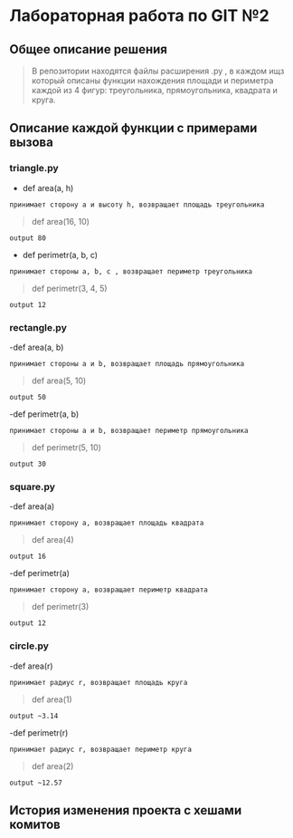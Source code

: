# Лабораторная работа по GIT №2
## Общее описание решения
> В репозитории находятся файлы расширения .py , в каждом ищз который описаны функции нахождения площади и периметра каждой из 4 фигур: треугольника, прямоугольника, квадрата и круга.
## Описание каждой функции с примерами вызова
### triangle.py
- def area(a, h)
```
принимает сторону а и высоту h, возвращает площадь треугольника 
```
> def area(16, 10)
```
output 80
```
- def perimetr(a, b, c)
```
принимает стороны а, b, c , возвращает периметр треугольника 
```
> def perimetr(3, 4, 5)
```
output 12
```
### rectangle.py
-def area(a, b)
```
принимает стороны а и b, возвращает площадь прямоугольника 
```
> def area(5, 10)
```
output 50
```
-def perimetr(a, b)
```
принимает стороны а и b, возвращает периметр прямоугольника 
```
> def perimetr(5, 10)
```
output 30
```
### square.py
-def area(a)
```
принимает сторону а, возвращает площадь квадрата 
```
> def area(4)
```
output 16
```
-def perimetr(a)
```
принимает сторону а, возвращает периметр квадрата 
```
> def perimetr(3)
```
output 12
```
### circle.py
-def area(r)
```
принимает радиус r, возвращает площадь круга 
```
> def area(1)
```
output ~3.14
```
-def perimetr(r)
```
принимает радиус r, возвращает периметр круга 
```
> def area(2)
```
output ~12.57
```
## История изменения проекта с хешами комитов
> 
